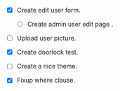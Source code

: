 
- [x] Create edit user form.
	- [ ] Create admin user edit page .
- [ ] Upload user picture.
- [x] Create doorlock test.
- [ ] Create a nice theme.
- [x] Fixup where clause.

